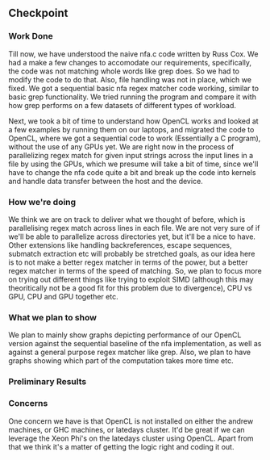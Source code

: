 ## Checkpoint

### Work Done
Till now, we have understood the naive nfa.c code written by Russ Cox. We had a make a few changes to accomodate our requirements, specifically, the code was not matching whole words like grep does. So we had to modify the code to do that. Also, file handling was not in place, which we fixed. We got a sequential basic nfa regex matcher code working, similar to basic grep functionality. We tried running the program and compare it with how grep performs on a few datasets of different types of workload.

Next, we took a bit of time to understand how OpenCL works and looked at a few examples by running them on our laptops, and migrated the code to OpenCL, where we got a sequential code to work (Essentially a C program), without the use of any GPUs yet. We are right now in the process of parallelizing regex match for given input strings across the input lines in a file by using the GPUs, which we presume will take a bit of time, since we'll have to change the nfa code quite a bit and break up the code into kernels and handle data transfer between the host and the device.

### How we're doing
We think we are on track to deliver what we thought of before, which is parallelising regex match across lines in each file. We are not very sure of if we'll be able to parallelize across directories yet, but it'll be a nice to have. Other extensions like handling backreferences, escape sequences, submatch extraction etc will probably be stretched goals, as our idea here is to not make a better regex matcher in terms of the power, but a better regex matcher in terms of the speed of matching. So, we plan to focus more on trying out different things like trying to exploit SIMD (although this may theoritically not be a good fit for this problem due to divergence), CPU vs GPU, CPU and GPU together etc.

### What we plan to show
We plan to mainly show graphs depicting performance of our OpenCL version against the sequential baseline of the nfa implementation, as well as against a general purpose regex matcher like grep. Also, we plan to have graphs showing which part of the computation takes more time etc.

### Preliminary Results

### Concerns
One concern we have is that OpenCL is not installed on either the andrew machines, or GHC machines, or latedays cluster. It'd be great if we can leverage the Xeon Phi's on the latedays cluster using OpenCL. Apart from that we think it's a matter of getting the logic right and coding it out.

